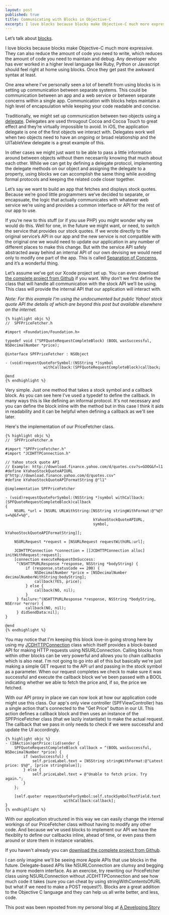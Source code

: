 ```yaml
---
layout: post
published: true
title: Communicating with Blocks in Objective-C
excerpt: I love blocks because blocks make Objective-C much more expressive. They can also reduce the amount of code you need to write, which reduces the amount of code you need to maintain and debug. Any developer who has ever worked in a higher level language like Ruby, Python or Javascript should feel right at home using blocks. Once they get past the awkward syntax at least.
---
```


Let’s talk about [blocks](http://developer.apple.com/library/ios/#featuredarticles/Short_Practical_Guide_Blocks/_index.html).

I love blocks because blocks make Objective-C much more expressive. They can also reduce the amount of code you need to write, which reduces the amount of code you need to maintain and debug. Any developer who has ever worked in a higher level language like Ruby, Python or Javascript should feel right at home using blocks. Once they get past the awkward syntax at least.

One area where I’ve personally seen a lot of benefit from using blocks is in setting up communication between separate systems. This could be communication between an app and a web service or between separate concerns within a single app. Communication with blocks helps maintain a high level of encapsulation while keeping your code readable and concise.

Traditionally, we might set up communication between two objects using a [delegate](http://developer.apple.com/library/ios/#documentation/General/Conceptual/CocoaEncyclopedia/DelegatesandDataSources/DelegatesandDataSources.html). Delegates are used througout Cocoa and Cocoa Touch to great effect and they’re virtually impossible to avoid. In iOS, the application delegate is one of the first objects we interact with. Delegates work well when two objects need to have an ongoing or broad relationship and the UITableView delegate is a great example of this.

In other cases we might just want to be able to pass a little information around between objects without them necesarrily knowing that much about each other. While we can get by defining a delegate protocol, implementing the delegate methods on our object and assigning the delegate to a property, using blocks we can accomplish the same thing while avoiding formal protocols and keeping the related code closer together.

Let’s say we want to build an app that fetches and displays stock quotes. Because we’re good little programmers we’ve decided to separate, or encapsuate, the logic that actually communicates with whatever web service we’re using and provides a common interface or API for the rest of our app to use.

If you’re new to this stuff (or if you use PHP) you might wonder why we would do this. Well for one, in the future we might want, or need, to switch the service that provides our stock quotes. If we wrote directly to the original service’s API in our app and the new service is not compatible with the original one we would need to update our application in any number of different places to make this change. But with the service API safely abstracted away behind an internal API of our own devising we would need only to modify one part of the app. This is called [Separation of Concerns](http://en.wikipedia.org/wiki/Separation_of_concerns), and it’s a wonderful thing.

Let’s assume we’ve got our Xcode project set up. You can even download [the complete project from Github](http://github.com/jdriscoll/ads-sample-stock-price-fetcher) if you want. Why don’t we first define the class that will handle all communication with the stock API we’ll be using. This class will provide the internal API that our application will interact with.

_Note: For this example I’m using the undocumented but public Yahoo! stock quote API the details of which are beyond this post but available elsewhere on the internet._

    {% highlight objc %}
    //  SPFPriceFetcher.h

    #import <Foundation/Foundation.h>

    typedef void (^SPFQuoteRequestCompleteBlock) (BOOL wasSuccessful, NSDecimalNumber *price);

    @interface SPFPriceFetcher : NSObject

    - (void)requestQuoteForSymbol:(NSString *)symbol
                     withCallback:(SPFQuoteRequestCompleteBlock)callback;

    @end
    {% endhighlight %}

Very simple. Just one method that takes a stock symbol and a callback block. As you can see here I've used a typedef to define the callback. In many ways this is like defining an informal protocol. It's not necessary and you can define the block inline with the method but in this case I think it aids in readability and it can be helpful when defining a callback as we'll see later.

Here's the implementation of our PriceFetcher class.

    {% highlight objc %}
    //  SPFPriceFetcher.m

    #import "SPFPriceFetcher.h"
    #import "JCDHTTPConnection.h"

    // Yahoo stock quote API
    // Example: http://download.finance.yahoo.com/d/quotes.csv?s=GOOG&f=l1
    #define kYahooStockQuoteAPIURL @"http://download.finance.yahoo.com/d/quotes.csv"
    #define kYahooStockQuoteAPIFormatString @"l1"

    @implementation SPFPriceFetcher

    - (void)requestQuoteForSymbol:(NSString *)symbol withCallback:(SPFQuoteRequestCompleteBlock)callback
    {
        NSURL *url = [NSURL URLWithString:[NSString stringWithFormat:@"%@?s=%@&f=%@",
                                           kYahooStockQuoteAPIURL,
                                           symbol,
                                           kYahooStockQuoteAPIFormatString]];

        NSURLRequest *request = [NSURLRequest requestWithURL:url];

        JCDHTTPConnection *connection = [[JCDHTTPConnection alloc] initWithRequest:request];
        [connection executeRequestOnSuccess:
         ^(NSHTTPURLResponse *response, NSString *bodyString) {
             if (response.statusCode == 200) {
                 NSDecimalNumber *price = [NSDecimalNumber decimalNumberWithString:bodyString];
                 callback(YES, price);
             } else {
                 callback(NO, nil);
             }
         } failure:^(NSHTTPURLResponse *response, NSString *bodyString, NSError *error) {
             callback(NO, nil);
         } didSendData:nil];
    }

    @end
    {% endhighlight %}

You may notice that I'm keeping this block love-in going strong here by using my [JCDHTTPConnection](http://adevelopingstory.com/blog/2011/11/jcdhttpconnection.html) class which itself provides a block-based API for making HTTP requests using NSURLConnection. Calling blocks from within other blocks can be very powerful and allows you to chain callbacks which is also neat. I'm not going to go into all of this but basically we're just making a simple GET request to the API url and passing in the stock symbol as a parameter. When our request completes we check to make sure it was successful and execute the callback block we've been passed with a BOOL indicating whether we able to fetch the price and, if so, the price we fetched.

With our API proxy in place we can now look at how our application code might use this class. Our app's only view controller (SPFViewController) has a single action that's connected to the "Get Price" button in our UI. This action defines a callback block and then uses an instance of the SPFPriceFetcher class (that we lazily instantiate) to make the actual request. The callback that we pass in only needs to check if we were successful and update the UI accordingly.

    {% highlight objc %}
    - (IBAction)getPrice:(id)sender {
        SPFQuoteRequestCompleteBlock callback = ^(BOOL wasSuccessful, NSDecimalNumber *price) {
            if (wasSuccessful) {
                self.priceLabel.text = [NSString stringWithFormat:@"Latest price: $%@", [price stringValue]];
            } else {
                self.priceLabel.text = @"Unable to fetch price. Try again.";
            }
        };

        [self.quoter requestQuoteForSymbol:self.stockSymbolTextField.text
                              withCallback:callback];
    }
    {% endhighlight %}

With our application structured in this way we can easily change the internal workings of our PriceFetcher class without having to modify any other code. And because we've used blocks to implement our API we have the flexiblity to define our callbacks inline, ahead of time, or even pass them around or store them in instance variables.

If you haven't already you can [download the complete project from Github](http://github.com/jdriscoll/ads-sample-stock-price-fetcher).

I can only imagine we'll be seeing more Apple APIs that use blocks in the future. Delegate-based APIs like NSURLConnection are clumsy and begging for a more modern interface. As an exercise, try rewriting our PriceFetcher class using NSURLConnection without JCDHTTPConnection and see how much code it takes (sure you can cheat by using stringWithContentsOfURL but what if we need to make a POST request?). Blocks are a great addition to the Objective C language and they can help us all write better, and less, code.

This post was been reposted from my personal blog at [A Developing Story](http://adevelopingstory.com)
